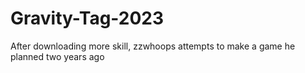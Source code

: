 # Gravity-Tag-2023
After downloading more skill, zzwhoops attempts to make a game he planned two years ago
